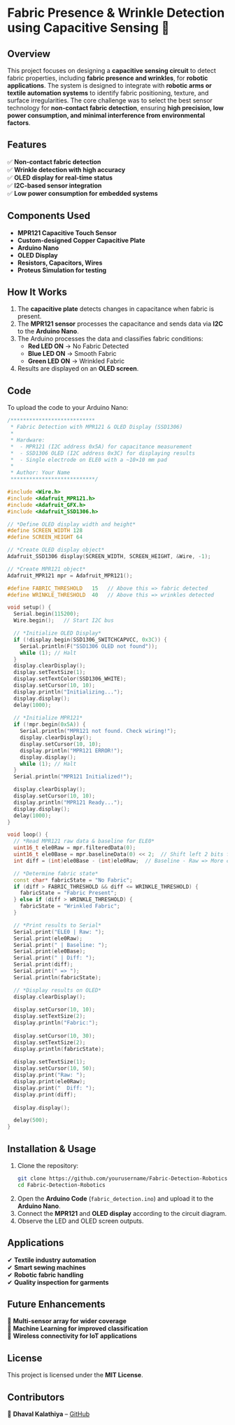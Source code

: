# Fabric Presence & Wrinkle Detection using Capacitive Sensing 🚀

## Overview
This project focuses on designing a **capacitive sensing circuit** to detect fabric properties, including **fabric presence and wrinkles**, for **robotic applications**. The system is designed to integrate with **robotic arms or textile automation systems** to identify fabric positioning, texture, and surface irregularities. The core challenge was to select the best sensor technology for **non-contact fabric detection**, ensuring **high precision, low power consumption, and minimal interference from environmental factors**.

## Features
✅ **Non-contact fabric detection**  
✅ **Wrinkle detection with high accuracy**  
✅ **OLED display for real-time status**  
✅ **I2C-based sensor integration**  
✅ **Low power consumption for embedded systems**  

## Components Used
- **MPR121 Capacitive Touch Sensor**
- **Custom-designed Copper Capacitive Plate**
- **Arduino Nano**
- **OLED Display**
- **Resistors, Capacitors, Wires**
- **Proteus Simulation for testing**

## How It Works
1. The **capacitive plate** detects changes in capacitance when fabric is present.
2. The **MPR121 sensor** processes the capacitance and sends data via **I2C** to the **Arduino Nano**.
3. The Arduino processes the data and classifies fabric conditions:
   - **Red LED ON** → No Fabric Detected
   - **Blue LED ON** → Smooth Fabric
   - **Green LED ON** → Wrinkled Fabric
4. Results are displayed on an **OLED screen**.

## Code
To upload the code to your Arduino Nano:
```cpp
/***************************
 * Fabric Detection with MPR121 & OLED Display (SSD1306)
 *
 * Hardware:
 *  - MPR121 (I2C address 0x5A) for capacitance measurement
 *  - SSD1306 OLED (I2C address 0x3C) for displaying results
 *  - Single electrode on ELE0 with a ~10×10 mm pad
 *
 * Author: Your Name
 ***************************/

#include <Wire.h>
#include <Adafruit_MPR121.h>
#include <Adafruit_GFX.h>
#include <Adafruit_SSD1306.h>

// *Define OLED display width and height*
#define SCREEN_WIDTH 128
#define SCREEN_HEIGHT 64

// *Create OLED display object*
Adafruit_SSD1306 display(SCREEN_WIDTH, SCREEN_HEIGHT, &Wire, -1);

// *Create MPR121 object*
Adafruit_MPR121 mpr = Adafruit_MPR121();

#define FABRIC_THRESHOLD   15   // Above this => fabric detected
#define WRINKLE_THRESHOLD  40   // Above this => wrinkles detected

void setup() {
  Serial.begin(115200);
  Wire.begin();   // Start I2C bus

  // *Initialize OLED Display*
  if (!display.begin(SSD1306_SWITCHCAPVCC, 0x3C)) {
    Serial.println(F("SSD1306 OLED not found"));
    while (1); // Halt
  }
  display.clearDisplay();
  display.setTextSize(1);
  display.setTextColor(SSD1306_WHITE);
  display.setCursor(10, 10);
  display.println("Initializing...");
  display.display();
  delay(1000);
  
  // *Initialize MPR121*
  if (!mpr.begin(0x5A)) {
    Serial.println("MPR121 not found. Check wiring!");
    display.clearDisplay();
    display.setCursor(10, 10);
    display.println("MPR121 ERROR!");
    display.display();
    while (1); // Halt
  }
  Serial.println("MPR121 Initialized!");

  display.clearDisplay();
  display.setCursor(10, 10);
  display.println("MPR121 Ready...");
  display.display();
  delay(1000);
}

void loop() {
  // *Read MPR121 raw data & baseline for ELE0*
  uint16_t ele0Raw = mpr.filteredData(0);
  uint16_t ele0Base = mpr.baselineData(0) << 2;  // Shift left 2 bits for 10-bit value
  int diff = (int)ele0Base - (int)ele0Raw;  // Baseline - Raw => More capacitance = more fabric

  // *Determine fabric state*
  const char* fabricState = "No Fabric";
  if (diff > FABRIC_THRESHOLD && diff <= WRINKLE_THRESHOLD) {
    fabricState = "Fabric Present";
  } else if (diff > WRINKLE_THRESHOLD) {
    fabricState = "Wrinkled Fabric";
  }

  // *Print results to Serial*
  Serial.print("ELE0 | Raw: ");
  Serial.print(ele0Raw);
  Serial.print(" | Baseline: ");
  Serial.print(ele0Base);
  Serial.print(" | Diff: ");
  Serial.print(diff);
  Serial.print(" => ");
  Serial.println(fabricState);

  // *Display results on OLED*
  display.clearDisplay();
  
  display.setCursor(10, 10);
  display.setTextSize(2);
  display.println("Fabric:");
  
  display.setCursor(10, 30);
  display.setTextSize(2);
  display.println(fabricState);
  
  display.setTextSize(1);
  display.setCursor(10, 50);
  display.print("Raw: ");
  display.print(ele0Raw);
  display.print("  Diff: ");
  display.print(diff);
  
  display.display();

  delay(500);
}
```

## Installation & Usage
1. Clone the repository:  
   ```bash
   git clone https://github.com/yourusername/Fabric-Detection-Robotics.git
   cd Fabric-Detection-Robotics
   ```
2. Open the **Arduino Code** (`fabric_detection.ino`) and upload it to the **Arduino Nano**.
3. Connect the **MPR121** and **OLED display** according to the circuit diagram.
4. Observe the LED and OLED screen outputs.

## Applications
✔ **Textile industry automation**  
✔ **Smart sewing machines**  
✔ **Robotic fabric handling**  
✔ **Quality inspection for garments**  

## Future Enhancements
🔹 **Multi-sensor array for wider coverage**  
🔹 **Machine Learning for improved classification**  
🔹 **Wireless connectivity for IoT applications**  

## License
This project is licensed under the **MIT License**.

## Contributors
👤 **Dhaval Kalathiya** – [GitHub](https://github.com/DhavalKalathiya-Xenox)
